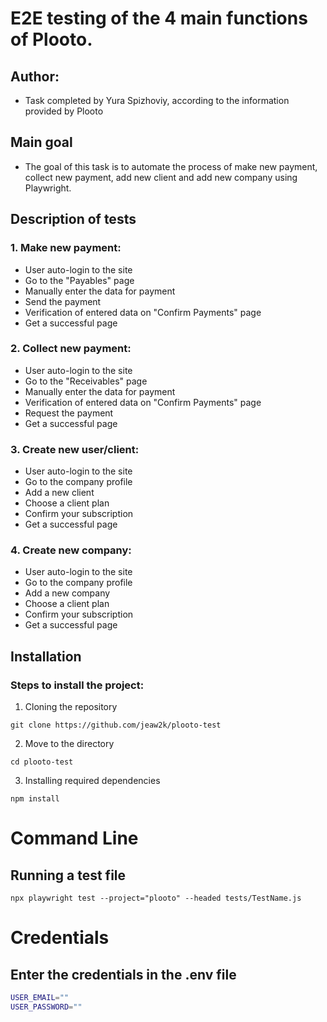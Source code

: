 # E2E testing of the 4 main functions of Plooto.

## Author:

- Task completed by Yura Spizhoviy, according to the information provided by Plooto

## Main goal

- The goal of this task is to automate the process of make new payment, collect new payment, add new client and add new company using Playwright.

## Description of tests

### 1. Make new payment:

- User auto-login to the site
- Go to the "Payables" page
- Manually enter the data for payment
- Send the payment 
- Verification of entered data on "Confirm Payments" page
- Get a successful page

### 2. Collect new payment:

- User auto-login to the site
- Go to the "Receivables" page
- Manually enter the data for payment
- Verification of entered data on "Confirm Payments" page
- Request the payment 
- Get a successful page

### 3. Create new user/client:

- User auto-login to the site
- Go to the company profile
- Add a new client
- Choose a client plan 
- Confirm your subscription 
- Get a successful page

### 4. Create new company:

- User auto-login to the site
- Go to the company profile
- Add a new company
- Choose a client plan 
- Confirm your subscription 
- Get a successful page

## Installation

### Steps to install the project:

1. Cloning the repository

```shell
git clone https://github.com/jeaw2k/plooto-test
```

2. Move to the directory

```shell
cd plooto-test
```

3. Installing required dependencies

```shell
npm install
```

# Command Line

## Running a test file

```shell
npx playwright test --project="plooto" --headed tests/TestName.js
```

# Credentials

## Enter the credentials in the .env file

```sh
USER_EMAIL=""
USER_PASSWORD=""
```

